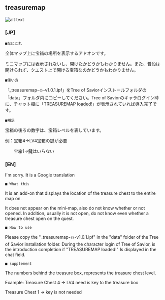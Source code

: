 treasuremap
--
![alt text](http://i.imgur.com/dAkRzhk.png "Map Screenshot")

### [JP]

	■なにこれ

全体マップ上に宝箱の場所を表示するアドオンです。

ミニマップには表示されないし、開けたかどうかもわかりません。また、普段は開けられず、クエスト上で開ける宝箱なのかどうかもわかりません。

	■使い方

「_treasuremap-⛄-v1.0.1.ipf」をTree of Saviorインストールフォルダの「data」フォルダ内にコピーしてください。Tree of Saviorのキャラログイン時に、チャット欄に「TREASUREMAP loaded!」が表示されていれば導入完了です。

	■補足

宝箱の後ろの数字は、宝箱レベルを表しています。

例：宝箱4→LV4宝箱の鍵が必要

　　宝箱1→鍵はいらない

### [EN]

I'm sorry. It is a Google translation

	■ What this

It is an add-on that displays the location of the treasure chest to the entire map on.

It does not appear on the mini-map, also do not know whether or not opened. In addition, usually it is not open, do not know even whether a treasure chest open on the quest.

	■ How to use

Please copy the "_treasuremap-⛄-v1.0.1.ipf" in the "data" folder of the Tree of Savior installation folder. During the character login of Tree of Savior, is the introduction completion if "TREASUREMAP loaded!" Is displayed in the chat field.

	■ supplement

The numbers behind the treasure box, represents the treasure chest level.

Example: Treasure Chest 4 → LV4 need is key to the treasure box

Treasure Chest 1 → key is not needed
